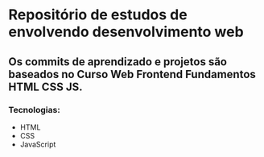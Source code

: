# Repositório de estudos de envolvendo desenvolvimento web 

## Os commits de aprendizado e projetos são baseados no Curso Web Frontend Fundamentos HTML CSS JS.

### Tecnologias:

- HTML
- CSS
- JavaScript


